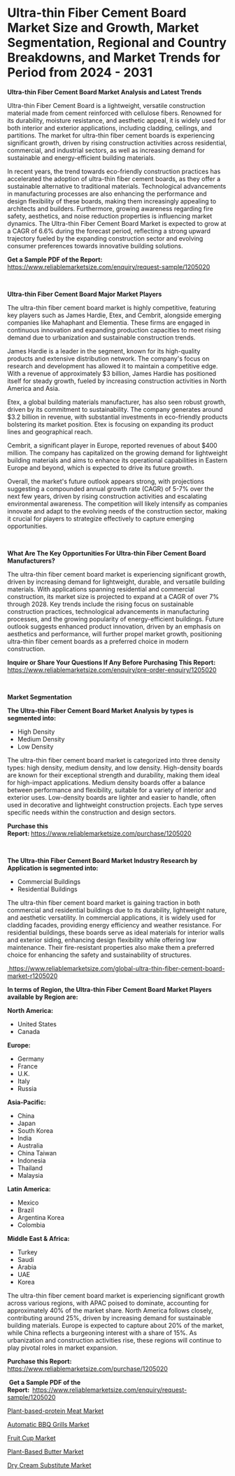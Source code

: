 <p><h1>Ultra-thin Fiber Cement Board Market Size and Growth, Market Segmentation, Regional and Country Breakdowns, and Market Trends for Period from 2024 -  2031</h1></p><p><strong>Ultra-thin Fiber Cement Board Market Analysis and Latest Trends</strong></p>
<p><p>Ultra-thin Fiber Cement Board is a lightweight, versatile construction material made from cement reinforced with cellulose fibers. Renowned for its durability, moisture resistance, and aesthetic appeal, it is widely used for both interior and exterior applications, including cladding, ceilings, and partitions. The market for ultra-thin fiber cement boards is experiencing significant growth, driven by rising construction activities across residential, commercial, and industrial sectors, as well as increasing demand for sustainable and energy-efficient building materials.</p><p>In recent years, the trend towards eco-friendly construction practices has accelerated the adoption of ultra-thin fiber cement boards, as they offer a sustainable alternative to traditional materials. Technological advancements in manufacturing processes are also enhancing the performance and design flexibility of these boards, making them increasingly appealing to architects and builders. Furthermore, growing awareness regarding fire safety, aesthetics, and noise reduction properties is influencing market dynamics. The Ultra-thin Fiber Cement Board Market is expected to grow at a CAGR of 6.6% during the forecast period, reflecting a strong upward trajectory fueled by the expanding construction sector and evolving consumer preferences towards innovative building solutions.</p></p>
<p><strong>Get a Sample PDF of the Report:&nbsp;</strong> <a href="https://www.reliablemarketsize.com/enquiry/request-sample/1205020?utm_campaign=1592&utm_medium=2&utm_source=Github&utm_content=ia&utm_term=16102024&utm_id=ultra-thin-fiber-cement-board">https://www.reliablemarketsize.com/enquiry/request-sample/1205020</a></p>
<p>&nbsp;</p>
<p><strong>Ultra-thin Fiber Cement Board Major Market Players</strong></p>
<p><p>The ultra-thin fiber cement board market is highly competitive, featuring key players such as James Hardie, Etex, and Cembrit, alongside emerging companies like Mahaphant and Elementia. These firms are engaged in continuous innovation and expanding production capacities to meet rising demand due to urbanization and sustainable construction trends.</p><p>James Hardie is a leader in the segment, known for its high-quality products and extensive distribution network. The company's focus on research and development has allowed it to maintain a competitive edge. With a revenue of approximately $3 billion, James Hardie has positioned itself for steady growth, fueled by increasing construction activities in North America and Asia.</p><p>Etex, a global building materials manufacturer, has also seen robust growth, driven by its commitment to sustainability. The company generates around $3.2 billion in revenue, with substantial investments in eco-friendly products bolstering its market position. Etex is focusing on expanding its product lines and geographical reach.</p><p>Cembrit, a significant player in Europe, reported revenues of about $400 million. The company has capitalized on the growing demand for lightweight building materials and aims to enhance its operational capabilities in Eastern Europe and beyond, which is expected to drive its future growth.</p><p>Overall, the market's future outlook appears strong, with projections suggesting a compounded annual growth rate (CAGR) of 5-7% over the next few years, driven by rising construction activities and escalating environmental awareness. The competition will likely intensify as companies innovate and adapt to the evolving needs of the construction sector, making it crucial for players to strategize effectively to capture emerging opportunities.</p></p>
<p>&nbsp;</p>
<p><strong>What Are The Key Opportunities For Ultra-thin Fiber Cement Board Manufacturers?</strong></p>
<p><p>The ultra-thin fiber cement board market is experiencing significant growth, driven by increasing demand for lightweight, durable, and versatile building materials. With applications spanning residential and commercial construction, its market size is projected to expand at a CAGR of over 7% through 2028. Key trends include the rising focus on sustainable construction practices, technological advancements in manufacturing processes, and the growing popularity of energy-efficient buildings. Future outlook suggests enhanced product innovation, driven by an emphasis on aesthetics and performance, will further propel market growth, positioning ultra-thin fiber cement boards as a preferred choice in modern construction.</p></p>
<p><strong>Inquire or Share Your Questions If Any Before Purchasing This Report:</strong> <a href="https://www.reliablemarketsize.com/enquiry/pre-order-enquiry/1205020?utm_campaign=1592&utm_medium=2&utm_source=Github&utm_content=ia&utm_term=16102024&utm_id=ultra-thin-fiber-cement-board">https://www.reliablemarketsize.com/enquiry/pre-order-enquiry/1205020</a></p>
<p>&nbsp;</p>
<p><strong>Market Segmentation</strong></p>
<p><strong>The Ultra-thin Fiber Cement Board Market Analysis by types is segmented into:</strong></p>
<p><ul><li>High Density</li><li>Medium Density</li><li>Low Density</li></ul></p>
<p><p>The ultra-thin fiber cement board market is categorized into three density types: high density, medium density, and low density. High-density boards are known for their exceptional strength and durability, making them ideal for high-impact applications. Medium density boards offer a balance between performance and flexibility, suitable for a variety of interior and exterior uses. Low-density boards are lighter and easier to handle, often used in decorative and lightweight construction projects. Each type serves specific needs within the construction and design sectors.</p></p>
<p><strong>Purchase this Report:&nbsp;</strong><a href="https://www.reliablemarketsize.com/purchase/1205020?utm_campaign=1592&utm_medium=2&utm_source=Github&utm_content=ia&utm_term=16102024&utm_id=ultra-thin-fiber-cement-board">https://www.reliablemarketsize.com/purchase/1205020</a></p>
<p>&nbsp;</p>
<p><strong>The Ultra-thin Fiber Cement Board Market Industry Research by Application is segmented into:</strong></p>
<p><ul><li>Commercial Buildings</li><li>Residential Buildings</li></ul></p>
<p><p>The ultra-thin fiber cement board market is gaining traction in both commercial and residential buildings due to its durability, lightweight nature, and aesthetic versatility. In commercial applications, it is widely used for cladding facades, providing energy efficiency and weather resistance. For residential buildings, these boards serve as ideal materials for interior walls and exterior siding, enhancing design flexibility while offering low maintenance. Their fire-resistant properties also make them a preferred choice for enhancing the safety and sustainability of structures.</p></p>
<p><a href="https://www.reliablemarketsize.com/global-ultra-thin-fiber-cement-board-market-r1205020?utm_campaign=1592&utm_medium=2&utm_source=Github&utm_content=ia&utm_term=16102024&utm_id=ultra-thin-fiber-cement-board">&nbsp;https://www.reliablemarketsize.com/global-ultra-thin-fiber-cement-board-market-r1205020</a></p>
<p><strong>In terms of Region, the Ultra-thin Fiber Cement Board Market Players available by Region are:</strong></p>
<p>
    <p> <strong> North America: </strong>
        <ul>
            <li>United States</li>
            <li>Canada</li>
        </ul>
        </p> 
    <p> <strong> Europe: </strong>
        <ul>
            <li>Germany</li>
            <li>France</li>
            <li>U.K.</li>
            <li>Italy</li>
            <li>Russia</li>
        </ul>
        </p> 
    <p> <strong> Asia-Pacific: </strong>
        <ul>
            <li>China</li>
            <li>Japan</li>
            <li>South Korea</li>
            <li>India</li>
            <li>Australia</li>
            <li>China Taiwan</li>
            <li>Indonesia</li>
            <li>Thailand</li>
            <li>Malaysia</li>
        </ul>
        </p> 
    <p> <strong> Latin America: </strong>
        <ul>
            <li>Mexico</li>
            <li>Brazil</li>
            <li>Argentina Korea</li>
            <li>Colombia</li>
        </ul>
        </p> 
    <p> <strong> Middle East & Africa: </strong>
        <ul>
            <li>Turkey</li>
            <li>Saudi</li>
            <li>Arabia</li>
            <li>UAE</li>
            <li>Korea</li>
        </ul>
    </p>
    </p>
<p><p>The ultra-thin fiber cement board market is experiencing significant growth across various regions, with APAC poised to dominate, accounting for approximately 40% of the market share. North America follows closely, contributing around 25%, driven by increasing demand for sustainable building materials. Europe is expected to capture about 20% of the market, while China reflects a burgeoning interest with a share of 15%. As urbanization and construction activities rise, these regions will continue to play pivotal roles in market expansion.</p></p>
<p><strong>Purchase this Report: </strong><a href="https://www.reliablemarketsize.com/purchase/1205020?utm_campaign=1592&utm_medium=2&utm_source=Github&utm_content=ia&utm_term=16102024&utm_id=ultra-thin-fiber-cement-board">https://www.reliablemarketsize.com/purchase/1205020</a></p>
<p>&nbsp;<strong>Get a Sample PDF of the Report:&nbsp;&nbsp;</strong><a href="https://www.reliablemarketsize.com/enquiry/request-sample/1205020?utm_campaign=1592&utm_medium=2&utm_source=Github&utm_content=ia&utm_term=16102024&utm_id=ultra-thin-fiber-cement-board">https://www.reliablemarketsize.com/enquiry/request-sample/1205020</a></p>
<p><strong></strong></p>
<p><p><a href="https://www.linkedin.com/pulse/strategic-roadmap-global-plant-based-protein-meat-market-insights-kyquc?utm_campaign=1592&utm_medium=2&utm_source=Github&utm_content=ia&utm_term=16102024&utm_id=ultra-thin-fiber-cement-board">Plant-based-protein Meat Market</a></p><p><a href="https://github.com/angelajermaine/Market-Research-Report-List-5/blob/main/automatic-bbq-grills-market.md?utm_campaign=1592&utm_medium=2&utm_source=Github&utm_content=ia&utm_term=16102024&utm_id=ultra-thin-fiber-cement-board">Automatic BBQ Grills Market</a></p><p><a href="https://www.linkedin.com/pulse/in-depth-analysis-global-fruit-cup-market-scope-its-rapid-growing-snejf?trk=public_post_embed_feed-article-content&utm_campaign=1592&utm_medium=2&utm_source=Github&utm_content=ia&utm_term=16102024&utm_id=ultra-thin-fiber-cement-board">Fruit Cup Market</a></p><p><a href="https://www.linkedin.com/pulse/global-plant-based-butter-market-analysis-key-trends-future-projections-ysbxc?utm_campaign=1592&utm_medium=2&utm_source=Github&utm_content=ia&utm_term=16102024&utm_id=ultra-thin-fiber-cement-board">Plant-Based Butter Market</a></p><p><a href="https://www.linkedin.com/pulse/global-dry-cream-substitute-nexus-sector-confluences-regional-qpnrf?trk=public_post_embed_feed-article-content&utm_campaign=1592&utm_medium=2&utm_source=Github&utm_content=ia&utm_term=16102024&utm_id=ultra-thin-fiber-cement-board">Dry Cream Substitute Market</a></p></p>